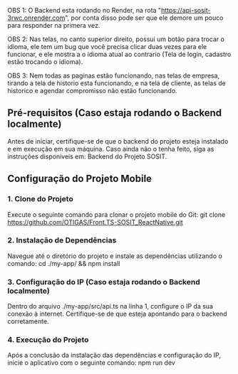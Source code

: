OBS 1: O Backend esta rodando no Render, na rota "https://api-sosit-3rwc.onrender.com", por conta disso pode ser que ele demore um pouco para responder na primera vez.

OBS 2: Nas telas, no canto superior direito, possui um botão para trocar o idioma, ele tem um bug que você precisa clicar duas vezes para ele funcionar, e ele mostra a o idioma atual ao contrario (Tela de login, cadastro estão trocando o idioma).

OBS 3: Nem todas as paginas estão funcionando, nas telas de empresa, tirando a tela de historio esta funcionando, e na tela de cliente, as telas de historico e agendar compromisso não estão funcionando.

## Pré-requisitos (Caso estaja rodando o Backend localmente)
Antes de iniciar, certifique-se de que o backend do projeto esteja instalado e em execução em sua máquina. Caso ainda não o tenha feito, siga as instruções disponíveis em: Backend do Projeto SOSIT.

## Configuração do Projeto Mobile

### 1. Clone do Projeto
Execute o seguinte comando para clonar o projeto mobile do Git:
git clone https://github.com/OTIGAS/Front.TS-SOSIT_ReactNative.git

### 2. Instalação de Dependências
Navegue até o diretório do projeto e instale as dependências utilizando o comando:
cd ./my-app/ && npm install

### 3. Configuração do IP (Caso estaja rodando o Backend localmente)
Dentro do arquivo ./my-app/src/api.ts na linha 1, configure o IP da sua conexão à internet. Certifique-se de que esteja apontando para o backend corretamente.

### 4. Execução do Projeto
Após a conclusão da instalação das dependências e configuração do IP, inicie o aplicativo com o seguinte comando:
npm run dev
